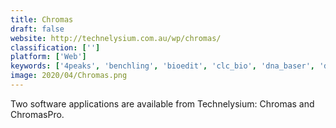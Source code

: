 ```yaml
---
title: Chromas
draft: false 
website: http://technelysium.com.au/wp/chromas/
classification: ['']
platform: ['Web']
keywords: ['4peaks', 'benchling', 'bioedit', 'clc_bio', 'dna_baser', 'dnadynamo', 'dnastar_lasergene', 'genestudio', 'geneious', 'pdraw32', 'plasmadna', 'rasmol', 'ridom_traceedi', 'serial_cloner', 'simvector', 'snapgene_viewer', 'ugene', 'vector_nti', 'vectorfriends', 'xplasmap']
image: 2020/04/Chromas.png
---
```

Two software applications are available from Technelysium: Chromas and ChromasPro.